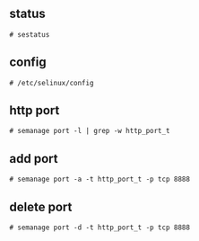 ## status
	# sestatus

## config
	# /etc/selinux/config

## http port
	# semanage port -l | grep -w http_port_t

## add port
	# semanage port -a -t http_port_t -p tcp 8888

## delete port
	# semanage port -d -t http_port_t -p tcp 8888

